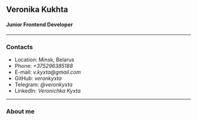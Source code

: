 ## Veronika Kukhta
#### Junior Frontend Developer

****************
### Contacts

* Location: Minsk, Belarus
* Phone: _+375296385188_
* E-mail: _v.kyxta@gmail.com_
* GitHub: _veronkyxta_
* Telegram: _@veronkyxta_
* Linkedln: _Veronichka Kyxta_

******************
### About me
